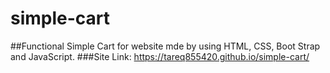 # simple-cart

##Functional Simple Cart for website mde by using HTML, CSS, Boot Strap and JavaScript.
###Site Link: https://tareq855420.github.io/simple-cart/